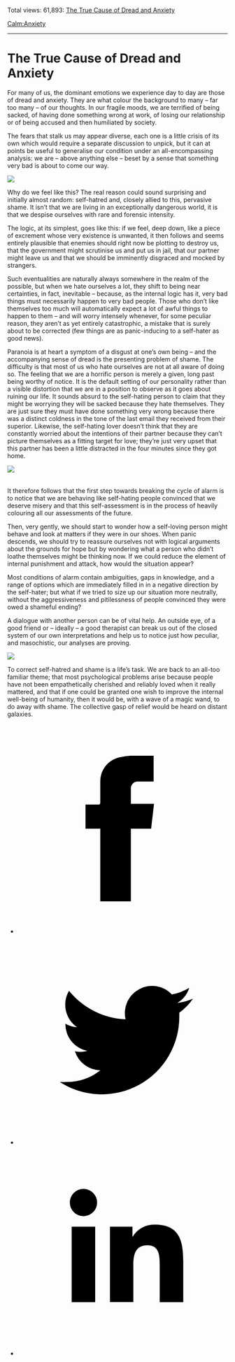 Total views: 61,893: [The True Cause of Dread and Anxiety](https://www.theschooloflife.com/thebookoflife/the-true-cause-of-dread-and-anxiety/)

[Calm:](https://www.theschooloflife.com/thebookoflife/category/calm/)[Anxiety](https://www.theschooloflife.com/thebookoflife/category/calm/anxiety/)

* * *

# The True Cause of Dread and Anxiety
<style>
						.alignnone {
  display: block;
  margin-left: auto;
  margin-right: auto;
  align: center:
}

.addtoany_share_save_container {
display:none;
}

.wp-block-image {
		display: block;
  margin-left: auto;
  margin-right: auto;
  width: 50%;
}

.aligncenter {
display: block;
  margin-left: auto;
  margin-right: auto;
  align: center:
}

@media only screen and (max-width: 500px) {
  .wp-block-image {
		display: block;
  margin-left: auto;
  margin-right: auto;
  width: 100%;
} }

h1 {max-width: 600px !important;
}
.s18-single-post .content-area .site-main article .post-cat-header-display + .old-wrapper p {
    font-size: 1.200em
}
						</style>

For many of us, the dominant emotions we experience day to day are those of dread and anxiety. They are what colour the background to many – far too many – of our thoughts. In our fragile moods, we are terrified of being sacked, of having done something wrong at work, of losing our relationship or of being accused and then humiliated by society.

The fears that stalk us may appear diverse, each one is a little crisis of its own which would require a separate discussion to unpick, but it can at points be useful to generalise our condition under an all-encompassing analysis: we are – above anything else – beset by a sense that something very bad is about to come our way.

![](https://www.theschooloflife.com/thebookoflife/wp-content/uploads/2018/03/Robert_Delaunay_1912_Les_Fen%C3%AAtres_simultan%C3%A9e_sur_la_ville_Simultaneous_Windows_on_the_City_40_x_46_cm_Kunsthalle_Hamburg.jpg)

Why do we feel like this? The real reason could sound surprising and initially almost random: self-hatred and, closely allied to this, pervasive shame. It isn’t that we are living in an exceptionally dangerous world, it is that we despise ourselves with rare and forensic intensity.

The logic, at its simplest, goes like this: if we feel, deep down, like a piece of excrement whose very existence is unwanted, it then follows and seems entirely plausible that enemies should right now be plotting to destroy us, that the government might scrutinise us and put us in jail, that our partner might leave us and that we should be imminently disgraced and mocked by strangers.

Such eventualities are naturally always somewhere in the realm of the possible, but when we hate ourselves a lot, they shift to being near certainties, in fact, inevitable – because, as the internal logic has it, very bad things must necessarily happen to very bad people. Those who don’t like themselves too much will automatically expect a lot of awful things to happen to them – and will worry intensely whenever, for some peculiar reason, they aren’t as yet entirely catastrophic, a mistake that is surely about to be corrected (few things are as panic-inducing to a self-hater as good news).

Paranoia is at heart a symptom of a disgust at one’s own being – and the accompanying sense of dread is the presenting problem of shame. The difficulty is that most of us who hate ourselves are not at all aware of doing so. The feeling that we are a horrific person is merely a given, long past being worthy of notice. It is the default setting of our personality rather than a visible distortion that we are in a position to observe as it goes about ruining our life. It sounds absurd to the self-hating person to claim that they might be worrying they will be sacked because they hate themselves. They are just sure they must have done something very wrong because there was a distinct coldness in the tone of the last email they received from their superior. Likewise, the self-hating lover doesn’t think that they are constantly worried about the intentions of their partner because they can’t picture themselves as a fitting target for love; they’re just very upset that this partner has been a little distracted in the four minutes since they got home.

![](https://www.theschooloflife.com/thebookoflife/wp-content/uploads/2018/03/Paul_Klee_-_View_of_Saint_Germain_1914.jpg)

###### 

It therefore follows that the first step towards breaking the cycle of alarm is to notice that we are behaving like self-hating people convinced that we deserve misery and that this self-assessment is in the process of heavily colouring all our assessments of the future.

Then, very gently, we should start to wonder how a self-loving person might behave and look at matters if they were in our shoes. When panic descends, we should try to reassure ourselves not with logical arguments about the grounds for hope but by wondering what a person who didn’t loathe themselves might be thinking now. If we could reduce the element of internal punishment and attack, how would the situation appear?

Most conditions of alarm contain ambiguities, gaps in knowledge, and a range of options which are immediately filled in in a negative direction by the self-hater; but what if we tried to size up our situation more neutrally, without the aggressiveness and pitilessness of people convinced they were owed a shameful ending?

A dialogue with another person can be of vital help. An outside eye, of a good friend or – ideally – a good therapist can break us out of the closed system of our own interpretations and help us to notice just how peculiar, and masochistic, our analyses are proving.

![](https://www.theschooloflife.com/thebookoflife/wp-content/uploads/2018/03/Young_Moe_Paul_Klee_1938_colored_paste_on_newspaper_on_burlap_-_Phillips_Collection_-_DSC04935-1024x773.jpg)

To correct self-hatred and shame is a life’s task. We are back to an all-too familiar theme; that most psychological problems arise because people have not been empathetically cherished and reliably loved when it really mattered, and that if one could be granted one wish to improve the internal well-being of humanity, then it would be, with a wave of a magic wand, to do away with shame. The collective gasp of relief would be heard on distant galaxies.

<style>
    .iframe-class { display: block !important; }
</style>

- [<svg xmlns="http://www.w3.org/2000/svg" viewbox="0 0 26 26"><title>Facebook</title>
                    <g>
                        <path d="M8.38,10H9.92c.2,0,.29,0,.29-.28,0-.82,0-1.64,0-2.46a3.05,3.05,0,0,1,2.57-3.15A7.22,7.22,0,0,1,14,3.95c.86,0,1.71,0,2.57,0h.25v3.2h-2A.85.85,0,0,0,14,8c0,.62,0,1.24,0,1.91h2.87L16.51,13H14v9H10.21V13H8.38Z"></path>
                    </g>
                </svg>](http://www.facebook.com/sharer/sharer.php?u=https://www.theschooloflife.com/thebookoflife/the-true-cause-of-dread-and-anxiety/)
- [<svg xmlns="http://www.w3.org/2000/svg" viewbox="0 0 26 26"><title>Twitter</title>
                    <path d="M21.69,7.9a6.75,6.75,0,0,1-1.94.53,3.39,3.39,0,0,0,1.48-1.87,6.76,6.76,0,0,1-2.14.82,3.38,3.38,0,0,0-5.75,3.08,9.59,9.59,0,0,1-7-3.53,3.38,3.38,0,0,0,1,4.51A3.36,3.36,0,0,1,5.89,11v0A3.38,3.38,0,0,0,8.6,14.37a3.39,3.39,0,0,1-1.53.06,3.38,3.38,0,0,0,3.15,2.35A6.78,6.78,0,0,1,6,18.22a6.87,6.87,0,0,1-.81,0A9.6,9.6,0,0,0,20,10.08q0-.22,0-.44A6.86,6.86,0,0,0,21.69,7.9Z"></path>
                </svg>](http://twitter.com/share?url=https://www.theschooloflife.com/thebookoflife/the-true-cause-of-dread-and-anxiety/&text=&via=theschooloflife)
- [<svg xmlns="http://www.w3.org/2000/svg" viewbox="0 0 26 26"><title>LinkedIn</title>
<path class="cls-2" d="M6.67,10H9.58v9.36H6.67ZM8.13,5.32A1.69,1.69,0,1,1,6.44,7,1.69,1.69,0,0,1,8.13,5.32"></path><path class="cls-2" d="M11.41,10H14.2v1.28h0A3.06,3.06,0,0,1,17,9.75c2.95,0,3.49,1.94,3.49,4.46v5.14H17.57V14.79c0-1.09,0-2.48-1.51-2.48s-1.75,1.18-1.75,2.4v4.63H11.41Z"></path></svg>](https://www.linkedin.com/shareArticle?mini=true&url=https://www.theschooloflife.com/thebookoflife/the-true-cause-of-dread-and-anxiety/)
